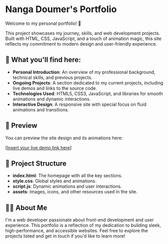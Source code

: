 # Nanga Doumer's Portfolio

Welcome to my personal portfolio! 🎉

This project showcases my journey, skills, and web development projects. Built with HTML, CSS, JavaScript, and a touch of animation magic, this site reflects my commitment to modern design and user-friendly experience.

## 🚀 What you'll find here:
- **Personal Introduction**: An overview of my professional background, technical skills, and previous projects.
- **Ongoing Projects**: A section dedicated to my current projects, including live demos and links to the source code.
- **Technologies Used**: HTML5, CSS3, JavaScript, and libraries for smooth animations and dynamic interactions.
- **Interactive Design**: A responsive site with special focus on fluid animations and transitions.

## 📱 Preview

You can preview the site design and its animations here:

[[Insert your live demo link here](https://github.com/kiluazoldick/Nanga_Doumer_Portfolio/blob/main/preview.png)]

## 📂 Project Structure

- **index.html**: The homepage with all the key sections.
- **style.css**: Global styles and animations.
- **script.js**: Dynamic animations and user interactions.
- **assets**: Images, icons, and other resources used in the site.

## 👨‍💻 About Me

I'm a web developer passionate about front-end development and user experience. This portfolio is a reflection of my dedication to building sleek, high-performance, and accessible websites. Feel free to explore the projects listed and get in touch if you'd like to learn more!
